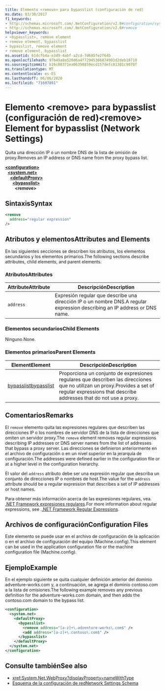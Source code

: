 ```yaml
---
title: Elemento <remove> para bypasslist (configuración de red)
ms.date: 03/30/2017
f1_keywords:
- http://schemas.microsoft.com/.NetConfiguration/v2.0#configuration/system.net/defaultProxy/bypasslist/remove
- http://schemas.microsoft.com/.NetConfiguration/v2.0#remove
helpviewer_keywords:
- <bypasslist>, remove element
- remove element, bypasslist
- bypasslist, remove element
- remove element, bypasslist
ms.assetid: 61dcfb4a-e3d9-4abf-a2cd-7d685fe2f64b
ms.openlocfilehash: 97b49a8a520d6a4f72945366874991d2deb18710
ms.sourcegitcommit: b16c00371ea06398859ecd157defc81301c9070f
ms.translationtype: MT
ms.contentlocale: es-ES
ms.lasthandoff: 06/06/2020
ms.locfileid: "71697891"
---
```

# <a name="remove-element-for-bypasslist-network-settings"></a><span data-ttu-id="f8f8a-102">Elemento \<remove> para bypasslist (configuración de red)</span><span class="sxs-lookup"><span data-stu-id="f8f8a-102">\<remove> Element for bypasslist (Network Settings)</span></span>

<span data-ttu-id="f8f8a-103">Quita una dirección IP o un nombre DNS de la lista de omisión de proxy.</span><span class="sxs-lookup"><span data-stu-id="f8f8a-103">Removes an IP address or DNS name from the proxy bypass list.</span></span>

[**\<configuration>**](../configuration-element.md)  
&nbsp;&nbsp;[**\<system.net>**](system-net-element-network-settings.md)  
&nbsp;&nbsp;&nbsp;&nbsp;[**\<defaultProxy>**](defaultproxy-element-network-settings.md)  
&nbsp;&nbsp;&nbsp;&nbsp;&nbsp;&nbsp;[**\<bypasslist>**](bypasslist-element-network-settings.md)  
&nbsp;&nbsp;&nbsp;&nbsp;&nbsp;&nbsp;&nbsp;&nbsp;**\<remove>**  

## <a name="syntax"></a><span data-ttu-id="f8f8a-104">Sintaxis</span><span class="sxs-lookup"><span data-stu-id="f8f8a-104">Syntax</span></span>

```xml
<remove
  address="regular expression"
/>
```

## <a name="attributes-and-elements"></a><span data-ttu-id="f8f8a-105">Atributos y elementos</span><span class="sxs-lookup"><span data-stu-id="f8f8a-105">Attributes and Elements</span></span>

<span data-ttu-id="f8f8a-106">En las siguientes secciones se describen los atributos, los elementos secundarios y los elementos primarios.</span><span class="sxs-lookup"><span data-stu-id="f8f8a-106">The following sections describe attributes, child elements, and parent elements.</span></span>

### <a name="attributes"></a><span data-ttu-id="f8f8a-107">Atributos</span><span class="sxs-lookup"><span data-stu-id="f8f8a-107">Attributes</span></span>

|<span data-ttu-id="f8f8a-108">**Attribute**</span><span class="sxs-lookup"><span data-stu-id="f8f8a-108">**Attribute**</span></span>|<span data-ttu-id="f8f8a-109">**Descripción**</span><span class="sxs-lookup"><span data-stu-id="f8f8a-109">**Description**</span></span>|
|-------------------|---------------------|
|`address`|<span data-ttu-id="f8f8a-110">Expresión regular que describe una dirección IP o un nombre DNS.</span><span class="sxs-lookup"><span data-stu-id="f8f8a-110">A regular expression describing an IP address or DNS name.</span></span>|

### <a name="child-elements"></a><span data-ttu-id="f8f8a-111">Elementos secundarios</span><span class="sxs-lookup"><span data-stu-id="f8f8a-111">Child Elements</span></span>

<span data-ttu-id="f8f8a-112">Ninguno.</span><span class="sxs-lookup"><span data-stu-id="f8f8a-112">None.</span></span>

### <a name="parent-elements"></a><span data-ttu-id="f8f8a-113">Elementos primarios</span><span class="sxs-lookup"><span data-stu-id="f8f8a-113">Parent Elements</span></span>

|<span data-ttu-id="f8f8a-114">**Element**</span><span class="sxs-lookup"><span data-stu-id="f8f8a-114">**Element**</span></span>|<span data-ttu-id="f8f8a-115">**Descripción**</span><span class="sxs-lookup"><span data-stu-id="f8f8a-115">**Description**</span></span>|
|-----------------|---------------------|
|[<span data-ttu-id="f8f8a-116">bypasslist</span><span class="sxs-lookup"><span data-stu-id="f8f8a-116">bypasslist</span></span>](bypasslist-element-network-settings.md)|<span data-ttu-id="f8f8a-117">Proporciona un conjunto de expresiones regulares que describen las direcciones que no utilizan un proxy.</span><span class="sxs-lookup"><span data-stu-id="f8f8a-117">Provides a set of regular expressions that describe addresses that do not use a proxy.</span></span>|

## <a name="remarks"></a><span data-ttu-id="f8f8a-118">Comentarios</span><span class="sxs-lookup"><span data-stu-id="f8f8a-118">Remarks</span></span>

<span data-ttu-id="f8f8a-119">El `remove` elemento quita las expresiones regulares que describen las direcciones IP o los nombres de servidor DNS de la lista de direcciones que omiten un servidor proxy.</span><span class="sxs-lookup"><span data-stu-id="f8f8a-119">The `remove` element removes regular expressions describing IP addresses or DNS server names from the list of addresses that bypass a proxy server.</span></span> <span data-ttu-id="f8f8a-120">Las direcciones se definieron anteriormente en el archivo de configuración o en un nivel superior en la jerarquía de configuración.</span><span class="sxs-lookup"><span data-stu-id="f8f8a-120">The addresses were defined earlier in the configuration file or at a higher level in the configuration hierarchy.</span></span>

<span data-ttu-id="f8f8a-121">El valor del `address` atributo debe ser una expresión regular que describa un conjunto de direcciones IP o nombres de host.</span><span class="sxs-lookup"><span data-stu-id="f8f8a-121">The value for the `address` attribute should be a regular expression that describes a set of IP addresses or host names.</span></span>

<span data-ttu-id="f8f8a-122">Para obtener más información acerca de las expresiones regulares, vea. [.NET Framework expresiones regulares](../../../../standard/base-types/regular-expressions.md).</span><span class="sxs-lookup"><span data-stu-id="f8f8a-122">For more information about regular expressions, see .[.NET Framework Regular Expressions](../../../../standard/base-types/regular-expressions.md).</span></span>

## <a name="configuration-files"></a><span data-ttu-id="f8f8a-123">Archivos de configuración</span><span class="sxs-lookup"><span data-stu-id="f8f8a-123">Configuration Files</span></span>

<span data-ttu-id="f8f8a-124">Este elemento se puede usar en el archivo de configuración de la aplicación o en el archivo de configuración del equipo (Machine.config).</span><span class="sxs-lookup"><span data-stu-id="f8f8a-124">This element can be used in the application configuration file or the machine configuration file (Machine.config).</span></span>

## <a name="example"></a><span data-ttu-id="f8f8a-125">Ejemplo</span><span class="sxs-lookup"><span data-stu-id="f8f8a-125">Example</span></span>

<span data-ttu-id="f8f8a-126">En el ejemplo siguiente se quita cualquier definición anterior del dominio adventure-works.com y, a continuación, se agrega el dominio contoso.com a la lista de omisiones.</span><span class="sxs-lookup"><span data-stu-id="f8f8a-126">The following example removes any previous definition for the adventure-works.com domain, and then adds the contoso.com domain to the bypass list.</span></span>

```xml
<configuration>
  <system.net>
    <defaultProxy>
      <bypasslist>
        <remove address="[a-z]+\.adventure-works\.com$" />
        <add address="[a-z]+\.contoso\.com$" />
      </bypasslist>
    </defaultProxy>
  </system.net>
</configuration>
```

## <a name="see-also"></a><span data-ttu-id="f8f8a-127">Consulte también</span><span class="sxs-lookup"><span data-stu-id="f8f8a-127">See also</span></span>

- <xref:System.Net.WebProxy?displayProperty=nameWithType>
- [<span data-ttu-id="f8f8a-128">Esquema de la configuración de red</span><span class="sxs-lookup"><span data-stu-id="f8f8a-128">Network Settings Schema</span></span>](index.md)
